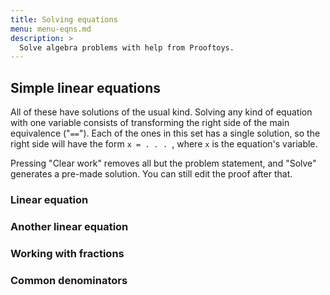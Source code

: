 ```yaml
---
title: Solving equations
menu: menu-eqns.md
description: >
  Solve algebra problems with help from Prooftoys.
---
```

## Simple linear equations

All of these have solutions of the usual kind. Solving any kind of equation with one variable consists of transforming the right side of the main equivalence ("`==`").  Each of the ones in this set has a single solution, so the right side will have the form `x = . . . `, where `x` is the equation's variable.

Pressing "Clear work" removes all but the problem statement, and "Solve" generates a pre-made solution. You can still edit the proof after that.

### Linear equation

<div class=proof-editor data-one-doc data-steps=
 "(steps (1 consider
            (t (((4 * ((2 * x) - 3)) + 7) = ((3 * x) + 5)))))"
></div>

### Another linear equation

<div class=proof-editor data-one-doc data-steps=
 "(steps (1 consider (t (8 * (2 - t) = -5 * t))))"
></div>

### Working with fractions

<div class=proof-editor data-one-doc data-steps=
 "(steps (1 consider (t (5 * x - 6 = 2 / 3))))"
></div>

### Common denominators

<div class=proof-editor data-one-doc data-steps=
 "(steps (1 consider (t (((5 * x) - (5 / 4)) = (2 / 3)))))"
></div>
